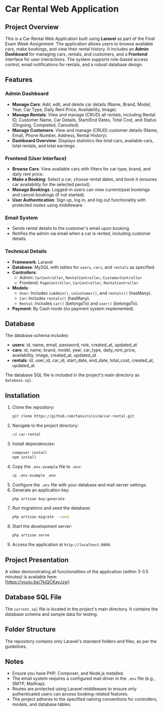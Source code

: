 # Car Rental Web Application

## Project Overview

This is a Car Rental Web Application built using **Laravel** as part of the Final Exam Week Assignment. The application allows users to browse available cars, make bookings, and view their rental history. It includes an **Admin Dashboard** for managing cars, rentals, and customers, and a **Frontend** interface for user interactions. The system supports role-based access control, email notifications for rentals, and a robust database design.

## Features

### Admin Dashboard

-   **Manage Cars**: Add, edit, and delete car details (Name, Brand, Model, Year, Car Type, Daily Rent Price, Availability, Image).
-   **Manage Rentals**: View and manage (CRUD) all rentals, including Rental ID, Customer Name, Car Details, Start/End Dates, Total Cost, and Status (Ongoing, Completed, Canceled).
-   **Manage Customers**: View and manage (CRUD) customer details (Name, Email, Phone Number, Address, Rental History).
-   **Dashboard Overview**: Displays statistics like total cars, available cars, total rentals, and total earnings.

### Frontend (User Interface)

-   **Browse Cars**: View available cars with filters for car type, brand, and daily rent price.
-   **Make a Booking**: Select a car, choose rental dates, and book it (ensures car availability for the selected period).
-   **Manage Bookings**: Logged-in users can view current/past bookings and cancel bookings (if not started).
-   **User Authentication**: Sign up, log in, and log out functionality with protected routes using middleware.

### Email System

-   Sends rental details to the customer's email upon booking.
-   Notifies the admin via email when a car is rented, including customer details.

### Technical Details

-   **Framework**: Laravel
-   **Database**: MySQL with tables for `users`, `cars`, and `rentals` as specified.
-   **Controllers**:
    -   Admin: `CarController`, `RentalController`, `CustomerController`
    -   Frontend: `PageController`, `CarController`, `RentalController`
-   **Models**:
    -   `User`: Includes `isAdmin()`, `isCustomer()`, and `rentals()` (hasMany).
    -   `Car`: Includes `rentals()` (hasMany).
    -   `Rental`: Includes `car()` (belongsTo) and `user()` (belongsTo).
-   **Payment**: By Cash mode (no payment system implemented).

## Database

The database schema includes:

-   **users**: id, name, email, password, role, created_at, updated_at
-   **cars**: id, name, brand, model, year, car_type, daily_rent_price, availability, image, created_at, updated_at
-   **rentals**: id, user_id, car_id, start_date, end_date, total_cost, created_at, updated_at

The database SQL file is included in the project's main directory as `database.sql`.

## Installation

1. Clone the repository:
    ```bash
    git clone https://github.com/tanvirulislm/car-rental.git
    ```
2. Navigate to the project directory:
    ```bash
    cd car-rental
    ```
3. Install dependencies:
    ```bash
    composer install
    npm install
    ```
4. Copy the `.env.example` file to `.env`:
    ```bash
    cp .env.example .env
    ```
5. Configure the `.env` file with your database and mail server settings.
6. Generate an application key:
    ```bash
    php artisan key:generate
    ```
7. Run migrations and seed the database:
    ```bash
    php artisan migrate --seed
    ```
8. Start the development server:
    ```bash
    php artisan serve
    ```
9. Access the application at `http://localhost:8000`.

## Project Presentation

A video demonstrating all functionalities of the application (within 3-3.5 minutes) is available here:  
[https://youtu.be/7kiQCKayJzw]

## Database SQL File

The `carrent.sql` file is located in the project's main directory. It contains the database schema and sample data for testing.

## Folder Structure

The repository contains only Laravel's standard folders and files, as per the guidelines.

## Notes

-   Ensure you have PHP, Composer, and Node.js installed.
-   The email system requires a configured mail driver in the `.env` file (e.g., SMTP, Mailtrap).
-   Routes are protected using Laravel middleware to ensure only authenticated users can access booking-related features.
-   The project adheres to the specified naming conventions for controllers, models, and database tables.
